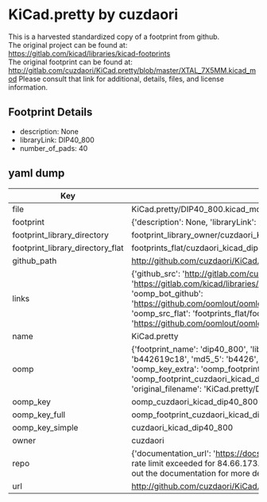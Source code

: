 # KiCad.pretty by cuzdaori  
This is a harvested standardized copy of a footprint from github.  
The original project can be found at:  
https://gitlab.com/kicad/libraries/kicad-footprints  
The original footprint can be found at:
http://gitlab.com/cuzdaori/KiCad.pretty/blob/master/XTAL_7X5MM.kicad_mod
Please consult that link for additional, details, files, and license information.  
## Footprint Details
* description: None  
* libraryLink: DIP40_800  
* number_of_pads: 40  
## yaml dump  
| Key | Value |  
| --- | --- |  
| file | KiCad.pretty/DIP40_800.kicad_mod |  
| footprint | {'description': None, 'libraryLink': 'DIP40_800', 'number_of_pads': 40} |  
| footprint_library_directory | footprint_library_owner/cuzdaori_KiCad.pretty |  
| footprint_library_directory_flat | footprints_flat/cuzdaori_kicad_dip40_800/working |  
| github_path | http://github.com/cuzdaori/KiCad.pretty/blob/master/DIP40_800.kicad_mod |  
| links | {'github_src': 'http://gitlab.com/cuzdaori/KiCad.pretty/blob/master/XTAL_7X5MM.kicad_mod', 'github_src_repo': 'https://gitlab.com/kicad/libraries/kicad-footprints', 'oomp_bot': 'footprints/cuzdaori_kicad_dip40_800/working', 'oomp_bot_github': 'https://github.com/oomlout/oomlout_oomp_footprint_bot/tree/main/footprints/cuzdaori_kicad_dip40_800/working', 'oomp_src_flat': 'footprints_flat/footprints_flat/cuzdaori_kicad_dip40_800/working', 'oomp_src_flat_github': 'https://github.com/oomlout/oomlout_oomp_footprint_src/tree/main/footprints_flat/cuzdaori_kicad_dip40_800/working'} |  
| name | KiCad.pretty |  
| oomp | {'footprint_name': 'dip40_800', 'library_name': 'kicad', 'md5': 'b442619c1808c4b696a6e1832ad07808', 'md5_10': 'b442619c18', 'md5_5': 'b4426', 'md5_6': 'b44261', 'oomp_key': 'oomp_cuzdaori_kicad_dip40_800', 'oomp_key_extra': 'oomp_footprint_cuzdaori_kicad_dip40_800', 'oomp_key_full': 'oomp_footprint_cuzdaori_kicad_dip40_800_b44261', 'oomp_key_simple': 'cuzdaori_kicad_dip40_800', 'original_filename': 'KiCad.pretty/DIP40_800.kicad_mod', 'owner_name': 'cuzdaori'} |  
| oomp_key | oomp_cuzdaori_kicad_dip40_800 |  
| oomp_key_full | oomp_footprint_cuzdaori_kicad_dip40_800 |  
| oomp_key_simple | cuzdaori_kicad_dip40_800 |  
| owner | cuzdaori |  
| repo | {'documentation_url': 'https://docs.github.com/rest/overview/resources-in-the-rest-api#rate-limiting', 'message': "API rate limit exceeded for 84.66.173.59. (But here's the good news: Authenticated requests get a higher rate limit. Check out the documentation for more details.)"} |  
| url | http://github.com/cuzdaori/KiCad.pretty |  

